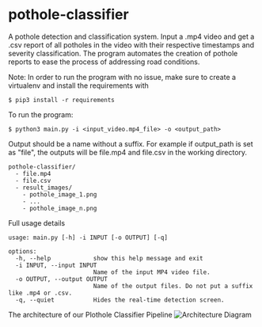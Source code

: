 # pothole-classifier
A pothole detection and classification system. Input a .mp4 video and get a .csv report of all potholes in the video with their respective timestamps and severity classification. The program automates the creation of pothole reports to ease the process of addressing road conditions.


Note: In order to run the program with no issue, make sure to create a virtualenv and install the requirements with 

`$ pip3 install -r requirements`

To run the program:

`$ python3 main.py -i <input_video.mp4_file> -o <output_path>`

Output should be a name without a suffix. For example if output_path is set as "file", the outputs will be file.mp4 and file.csv in the working directory.
```
pothole-classifier/
  - file.mp4
  - file.csv
  - result_images/
    - pothole_image_1.png
    - ...
    - pothole_image_n.png
```




Full usage details
```
usage: main.py [-h] -i INPUT [-o OUTPUT] [-q]

options:
  -h, --help            show this help message and exit
  -i INPUT, --input INPUT
                        Name of the input MP4 video file.
  -o OUTPUT, --output OUTPUT
                        Name of the output files. Do not put a suffix like .mp4 or .csv.
  -q, --quiet           Hides the real-time detection screen.
  ```

The architecture of our Plothole Classifier Pipeline
![Architecture Diagram](https://user-images.githubusercontent.com/48159946/213861748-0570330b-428e-4d0a-9c8e-6d44639102d2.png)

